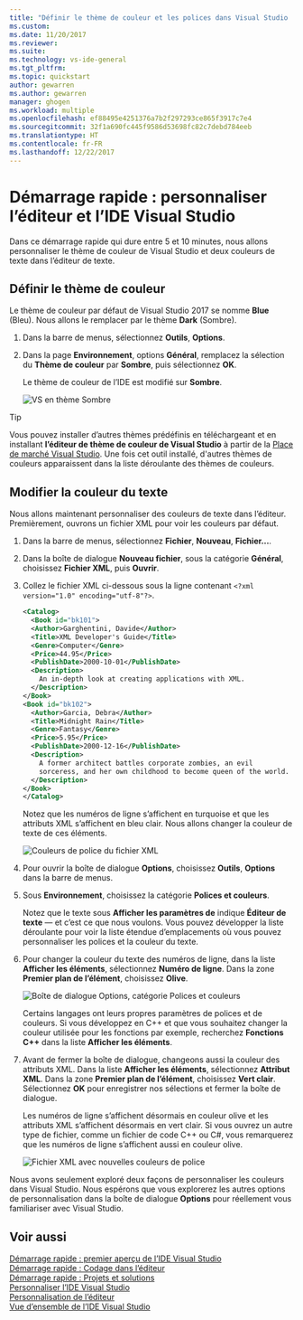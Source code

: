 ```yaml
---
title: "Définir le thème de couleur et les polices dans Visual Studio | Microsoft Docs"
ms.custom: 
ms.date: 11/20/2017
ms.reviewer: 
ms.suite: 
ms.technology: vs-ide-general
ms.tgt_pltfrm: 
ms.topic: quickstart
author: gewarren
ms.author: gewarren
manager: ghogen
ms.workload: multiple
ms.openlocfilehash: ef88495e4251376a7b2f297293ce865f3917c7e4
ms.sourcegitcommit: 32f1a690fc445f9586d53698fc82c7debd784eeb
ms.translationtype: HT
ms.contentlocale: fr-FR
ms.lasthandoff: 12/22/2017
---
```

# <a name="quickstart-personalize-the-visual-studio-ide-and-editor"></a>Démarrage rapide : personnaliser l’éditeur et l’IDE Visual Studio

Dans ce démarrage rapide qui dure entre 5 et 10 minutes, nous allons personnaliser le thème de couleur de Visual Studio et deux couleurs de texte dans l’éditeur de texte.

## <a name="set-the-color-theme"></a>Définir le thème de couleur

Le thème de couleur par défaut de Visual Studio 2017 se nomme **Blue** (Bleu). Nous allons le remplacer par le thème **Dark** (Sombre).

1. Dans la barre de menus, sélectionnez **Outils**, **Options**.

1. Dans la page **Environnement**, options **Général**, remplacez la sélection du **Thème de couleur** par **Sombre**, puis sélectionnez **OK**.

   Le thème de couleur de l’IDE est modifié sur **Sombre**.

   ![VS en thème Sombre](media/quickstart-personalize-dark-theme.png)

> [!TIP]
> Vous pouvez installer d’autres thèmes prédéfinis en téléchargeant et en installant **l’éditeur de thème de couleur de Visual Studio** à partir de la [Place de marché Visual Studio](https://marketplace.visualstudio.com/items?itemName=VisualStudioProductTeam.VisualStudio2017ColorThemeEditor). Une fois cet outil installé, d'autres thèmes de couleurs apparaissent dans la liste déroulante des thèmes de couleurs.

## <a name="change-text-color"></a>Modifier la couleur du texte

Nous allons maintenant personnaliser des couleurs de texte dans l’éditeur. Premièrement, ouvrons un fichier XML pour voir les couleurs par défaut.

1. Dans la barre de menus, sélectionnez **Fichier**, **Nouveau**, **Fichier...**.

1. Dans la boîte de dialogue **Nouveau fichier**, sous la catégorie **Général**, choisissez **Fichier XML**, puis **Ouvrir**.

1. Collez le fichier XML ci-dessous sous la ligne contenant `<?xml version="1.0" encoding="utf-8"?>`.

   ```xml
   <Catalog>
     <Book id="bk101">
     <Author>Garghentini, Davide</Author>
     <Title>XML Developer's Guide</Title>
     <Genre>Computer</Genre>
     <Price>44.95</Price>
     <PublishDate>2000-10-01</PublishDate>
     <Description>
       An in-depth look at creating applications with XML.
     </Description>
   </Book>
   <Book id="bk102">
     <Author>Garcia, Debra</Author>
     <Title>Midnight Rain</Title>
     <Genre>Fantasy</Genre>
     <Price>5.95</Price>
     <PublishDate>2000-12-16</PublishDate>
     <Description>
       A former architect battles corporate zombies, an evil
       sorceress, and her own childhood to become queen of the world.
     </Description>
   </Book>
   </Catalog>
   ```

   Notez que les numéros de ligne s’affichent en turquoise et que les attributs XML s’affichent en bleu clair. Nous allons changer la couleur de texte de ces éléments.

   ![Couleurs de police du fichier XML](media/quickstart-personalize-xml-file.png)

1. Pour ouvrir la boîte de dialogue **Options**, choisissez **Outils**, **Options** dans la barre de menus.

1. Sous **Environnement**, choisissez la catégorie **Polices et couleurs**.

   Notez que le texte sous **Afficher les paramètres de** indique **Éditeur de texte** &mdash; et c’est ce que nous voulons. Vous pouvez développer la liste déroulante pour voir la liste étendue d’emplacements où vous pouvez personnaliser les polices et la couleur du texte.

1. Pour changer la couleur du texte des numéros de ligne, dans la liste **Afficher les éléments**, sélectionnez **Numéro de ligne**. Dans la zone **Premier plan de l’élément**, choisissez **Olive**.

   ![Boîte de dialogue Options, catégorie Polices et couleurs](media/quickstart-personalize-line-number-color.png)

   Certains langages ont leurs propres paramètres de polices et de couleurs. Si vous développez en C++ et que vous souhaitez changer la couleur utilisée pour les fonctions par exemple, recherchez **Fonctions C++** dans la liste **Afficher les éléments**.

1. Avant de fermer la boîte de dialogue, changeons aussi la couleur des attributs XML. Dans la liste **Afficher les éléments**, sélectionnez **Attribut XML**. Dans la zone **Premier plan de l’élément**, choisissez **Vert clair**. Sélectionnez **OK** pour enregistrer nos sélections et fermer la boîte de dialogue.

   Les numéros de ligne s’affichent désormais en couleur olive et les attributs XML s’affichent désormais en vert clair. Si vous ouvrez un autre type de fichier, comme un fichier de code C++ ou C#, vous remarquerez que les numéros de ligne s’affichent aussi en couleur olive.

   ![Fichier XML avec nouvelles couleurs de police](media/quickstart-personalize-xml-file-new-colors.png)

Nous avons seulement exploré deux façons de personnaliser les couleurs dans Visual Studio. Nous espérons que vous explorerez les autres options de personnalisation dans la boîte de dialogue **Options** pour réellement vous familiariser avec Visual Studio.

## <a name="see-also"></a>Voir aussi

[Démarrage rapide : premier aperçu de l’IDE Visual Studio](../ide/quickstart-ide-orientation.md)  
[Démarrage rapide : Codage dans l’éditeur](../ide/quickstart-editor.md)  
[Démarrage rapide : Projets et solutions](../ide/quickstart-projects-solutions.md)  
[Personnaliser l’IDE Visual Studio](../ide/personalizing-the-visual-studio-ide.md)  
[Personnalisation de l’éditeur](../ide/customizing-the-editor.md)  
[Vue d’ensemble de l’IDE Visual Studio](../ide/visual-studio-ide.md)